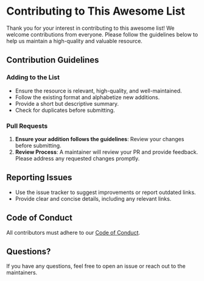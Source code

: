 # Contributing to This Awesome List

Thank you for your interest in contributing to this awesome list! We welcome contributions from everyone. Please follow the guidelines below to help us maintain a high-quality and valuable resource.

## Contribution Guidelines

### Adding to the List

- Ensure the resource is relevant, high-quality, and well-maintained.
- Follow the existing format and alphabetize new additions.
- Provide a short but descriptive summary.
- Check for duplicates before submitting.

### Pull Requests

1. **Ensure your addition follows the guidelines**: Review your changes before submitting.
2. **Review Process**: A maintainer will review your PR and provide feedback. Please address any requested changes promptly.

## Reporting Issues

- Use the issue tracker to suggest improvements or report outdated links.
- Provide clear and concise details, including any relevant links.

## Code of Conduct

All contributors must adhere to our [Code of Conduct](code-of-conduct.md).

## Questions?

If you have any questions, feel free to open an issue or reach out to the maintainers.

